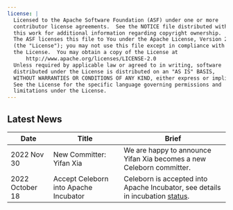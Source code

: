 ```yaml
---
license: |
  Licensed to the Apache Software Foundation (ASF) under one or more
  contributor license agreements.  See the NOTICE file distributed with
  this work for additional information regarding copyright ownership.
  The ASF licenses this file to You under the Apache License, Version 2.0
  (the "License"); you may not use this file except in compliance with
  the License.  You may obtain a copy of the License at
      http://www.apache.org/licenses/LICENSE-2.0
  Unless required by applicable law or agreed to in writing, software
  distributed under the License is distributed on an "AS IS" BASIS,
  WITHOUT WARRANTIES OR CONDITIONS OF ANY KIND, either express or implied.
  See the License for the specific language governing permissions and
  limitations under the License.
---
```


## Latest News

| Date            | Title                                 | Brief                                                                                                                           |
|-----------------|---------------------------------------|---------------------------------------------------------------------------------------------------------------------------------|
| 2022 Nov 30     | New Committer: Yifan Xia              | We are happy to announce Yifan Xia becomes a new Celeborn committer.                                                            |
| 2022 October 18 | Accept Celeborn into Apache Incubator | Celeborn is accepted into Apache Incubator, see details in incubation [status](https://incubator.apache.org/projects/celeborn). |